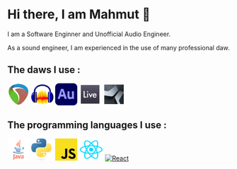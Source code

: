 <h1> Hi there, I am Mahmut 👋</h1>


I am a Software Enginner and Unofficial Audio Engineer.


As a sound engineer, I am experienced in the use of many professional daw.
<h2>The daws I use :</h2>

<a href="https://www.reaper.fm/" target="_blank" rel="noopener noreferrer"><img src="daw_icons/reaper-logo.png" width="50" height="50" alt="Reaper"></a>
<a href="https://www.audacityteam.org/" target="_blank" rel="noopener noreferrer"><img src="daw_icons/Audacity_Logo.svg" width="50" height="50" alt="Audacity"></a>
<a href="https://www.adobe.com/products/audition.html" target="_blank" rel="noopener noreferrer"><img src="daw_icons/Adobe_Audition_CC_icon_(2020).svg" width="50" height="50" alt="Adobe Audition"></a>
<a href="https://www.ableton.com/" target="_blank" rel="noopener noreferrer"><img src="daw_icons/ableton.png" width="50" height="50" alt="Ableton Live"></a>
<a href="https://www.presonus.com/products/Studio-One" target="_blank" rel="noopener noreferrer"><img src="daw_icons/studio_one.png" width="50" height="50" alt="Studio One"></a>

<h2>The programming languages I use :</h2>

<a href="https://www.java.com/tr/" target="_blank" rel="noopener noreferrer"><img src="java.png" width="50" height="50" alt="Java"></a>
<a href="https://www.python.org/" target="_blank" rel="noopener noreferrer"><img src="python.png" width="50" height="50" alt="Python"></a>
<a href="https://nodejs.org/en" target="_blank" rel="noopener noreferrer"><img src="js.png" width="50" height="50" alt="JavaScript"></a>
<a href="https://react.dev/" target="_blank" rel="noopener noreferrer"><img src="react.png" width="55" height="50" alt="React"></a>
<a href="https://react.dev/" target="_blank" rel="noopener noreferrer"><img src="https://www.jetbrains.com/guide/assets/csharp-logo-265a149e.svg" width="55" height="50" alt="React"></a>

